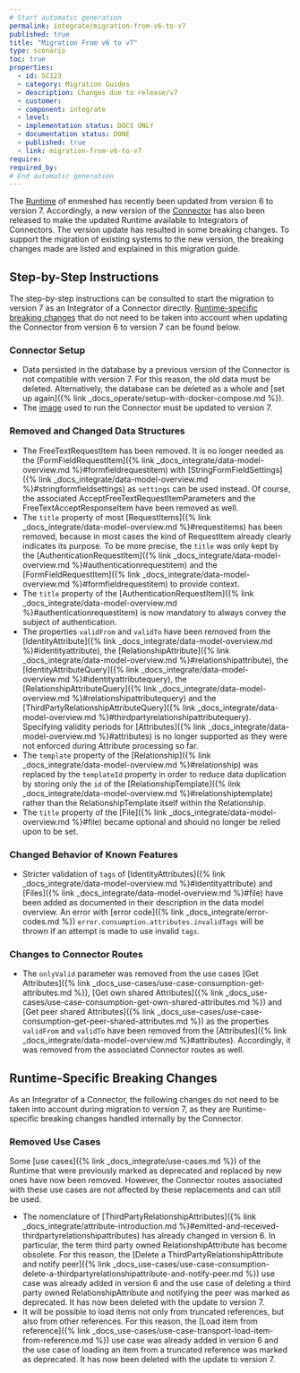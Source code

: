 ```yaml
---
# Start automatic generation
permalink: integrate/migration-from-v6-to-v7
published: true
title: "Migration From v6 to v7"
type: scenario
toc: true
properties:
  - id: SC123
  - category: Migration Guides
  - description: Changes due to release/v7
  - customer:
  - component: integrate
  - level:
  - implementation status: DOCS ONLY
  - documentation status: DONE
  - published: true
  - link: migration-from-v6-to-v7
require:
required_by:
# End automatic generation
---
```


The [Runtime](https://github.com/nmshd/runtime) of enmeshed has recently been updated from version 6 to version 7.
Accordingly, a new version of the [Connector](https://github.com/nmshd/connector) has also been released to make the updated Runtime available to Integrators of Connectors.
The version update has resulted in some breaking changes.
To support the migration of existing systems to the new version, the breaking changes made are listed and explained in this migration guide.

## Step-by-Step Instructions

The step-by-step instructions can be consulted to start the migration to version 7 as an Integrator of a Connector directly.
[Runtime-specific breaking changes](#runtime-specific-breaking-changes) that do not need to be taken into account when updating the Connector from version 6 to version 7 can be found below.

### Connector Setup

- Data persisted in the database by a previous version of the Connector is not compatible with version 7.
  For this reason, the old data must be deleted.
  Alternatively, the database can be deleted as a whole and [set up again]({% link _docs_operate/setup-with-docker-compose.md %}).
- The [image](https://github.com/nmshd/connector?tab=readme-ov-file#connector) used to run the Connector must be updated to version 7.

### Removed and Changed Data Structures

- The FreeTextRequestItem has been removed.
  It is no longer needed as the [FormFieldRequestItem]({% link _docs_integrate/data-model-overview.md %}#formfieldrequestitem) with [StringFormFieldSettings]({% link _docs_integrate/data-model-overview.md %}#stringformfieldsettings) as `settings` can be used instead.
  Of course, the associated AcceptFreeTextRequestItemParameters and the FreeTextAcceptResponseItem have been removed as well.
- The `title` property of most [RequestItems]({% link _docs_integrate/data-model-overview.md %}#requestitems) has been removed, because in most cases the kind of RequestItem already clearly indicates its purpose.
  To be more precise, the `title` was only kept by the [AuthenticationRequestItem]({% link _docs_integrate/data-model-overview.md %}#authenticationrequestitem) and the [FormFieldRequestItem]({% link _docs_integrate/data-model-overview.md %}#formfieldrequestitem) to provide context.
- The `title` property of the [AuthenticationRequestItem]({% link _docs_integrate/data-model-overview.md %}#authenticationrequestitem) is now mandatory to always convey the subject of authentication.
- The properties `validFrom` and `validTo` have been removed from the [IdentityAttribute]({% link _docs_integrate/data-model-overview.md %}#identityattribute), the [RelationshipAttribute]({% link _docs_integrate/data-model-overview.md %}#relationshipattribute), the [IdentityAttributeQuery]({% link _docs_integrate/data-model-overview.md %}#identityattributequery), the [RelationshipAttributeQuery]({% link _docs_integrate/data-model-overview.md %}#relationshipattributequery) and the [ThirdPartyRelationshipAttributeQuery]({% link _docs_integrate/data-model-overview.md %}#thirdpartyrelationshipattributequery).
  Specifying validity periods for [Attributes]({% link _docs_integrate/data-model-overview.md %}#attributes) is no longer supported as they were not enforced during Attribute processing so far.
- The `template` property of the [Relationship]({% link _docs_integrate/data-model-overview.md %}#relationship) was replaced by the `templateId` property in order to reduce data duplication by storing only the `id` of the [RelationshipTemplate]({% link _docs_integrate/data-model-overview.md %}#relationshiptemplate) rather than the RelationshipTemplate itself within the Relationship.
- The `title` property of the [File]({% link _docs_integrate/data-model-overview.md %}#file) became optional and should no longer be relied upon to be set.

### Changed Behavior of Known Features

- Stricter validation of `tags` of [IdentityAttributes]({% link _docs_integrate/data-model-overview.md %}#identityattribute) and [Files]({% link _docs_integrate/data-model-overview.md %}#file) have been added as documented in their description in the data model overview.
  An error with [error code]({% link _docs_integrate/error-codes.md %}) `error.consumption.attributes.invalidTags` will be thrown if an attempt is made to use invalid `tags`.

### Changes to Connector Routes

- The `onlyValid` parameter was removed from the use cases [Get Attributes]({% link _docs_use-cases/use-case-consumption-get-attributes.md %}), [Get own shared Attributes]({% link _docs_use-cases/use-case-consumption-get-own-shared-attributes.md %}) and [Get peer shared Attributes]({% link _docs_use-cases/use-case-consumption-get-peer-shared-attributes.md %}) as the properties `validFrom` and `validTo` have been removed from the [Attributes]({% link _docs_integrate/data-model-overview.md %}#attributes).
  Accordingly, it was removed from the associated Connector routes as well.

## Runtime-Specific Breaking Changes

As an Integrator of a Connector, the following changes do not need to be taken into account during migration to version 7, as they are Runtime-specific breaking changes handled internally by the Connector.

### Removed Use Cases

Some [use cases]({% link _docs_integrate/use-cases.md %}) of the Runtime that were previously marked as deprecated and replaced by new ones have now been removed.
However, the Connector routes associated with these use cases are not affected by these replacements and can still be used.

- The nomenclature of [ThirdPartyRelationshipAttributes]({% link _docs_integrate/attribute-introduction.md %}#emitted-and-received-thirdpartyrelationshipattributes) has already changed in version 6.
  In particular, the term third party owned RelationshipAttribute has become obsolete.
  For this reason, the [Delete a ThirdPartyRelationshipAttribute and notify peer]({% link _docs_use-cases/use-case-consumption-delete-a-thirdpartyrelationshipattribute-and-notify-peer.md %}) use case was already added in version 6 and the use case of deleting a third party owned RelationshipAttribute and notifying the peer was marked as deprecated.
  It has now been deleted with the update to version 7.
- It will be possible to load items not only from truncated references, but also from other references.
  For this reason, the [Load item from reference]({% link _docs_use-cases/use-case-transport-load-item-from-reference.md %}) use case was already added in version 6 and the use case of loading an item from a truncated reference was marked as deprecated.
  It has now been deleted with the update to version 7.
